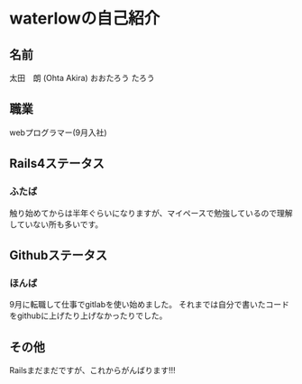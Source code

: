 waterlowの自己紹介
=

名前
-
太田　朗
(Ohta Akira)
おおたろう
たろう

職業
-
webプログラマー(9月入社)

Rails4ステータス
-
### ふたば
触り始めてからは半年ぐらいになりますが、マイペースで勉強しているので理解していない所も多いです。

Githubステータス
-
### ほんば
9月に転職して仕事でgitlabを使い始めました。
それまでは自分で書いたコードをgithubに上げたり上げなかったりでした。

その他
-
Railsまだまだですが、これからがんばります!!!
